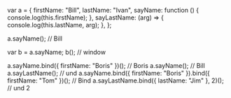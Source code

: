 var a = {
    firstName: "Bill",
    lastName: "Ivan",
    sayName: function () {
        console.log(this.firstName);
    },
    sayLastName: (arg) => {
        console.log(this.lastName, arg);
    },
};

a.sayName(); // Bill

var b = a.sayName;
b(); // window

a.sayName.bind({ firstName: "Boris" })(); // Boris
a.sayName(); // Bill
a.sayLastName(); // und
a.sayName.bind({ firstName: "Boris" }).bind({ firstName: "Tom" })(); // Bind
a.sayLastName.bind({ lastName: "Jim" }, 2)(); // und 2
